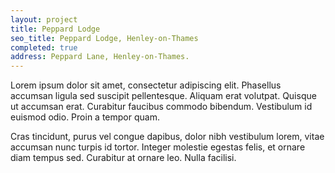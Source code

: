 ```yaml
---
layout: project
title: Peppard Lodge
seo_title: Peppard Lodge, Henley-on-Thames
completed: true
address: Peppard Lane, Henley-on-Thames.
---
```


<p>Lorem ipsum dolor sit amet, consectetur adipiscing elit. Phasellus accumsan ligula sed suscipit pellentesque. Aliquam erat volutpat. Quisque ut accumsan erat. Curabitur faucibus commodo bibendum. Vestibulum id euismod odio. Proin a tempor quam. </p>
<p>Cras tincidunt, purus vel congue dapibus, dolor nibh vestibulum lorem, vitae accumsan nunc turpis id tortor. Integer molestie egestas felis, et ornare diam tempus sed. Curabitur at ornare leo. Nulla facilisi.</p>
